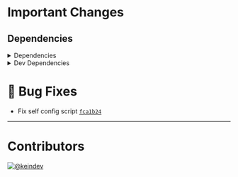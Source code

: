 # Important Changes

## Dependencies

<details>
<summary>Dependencies</summary>

- Changed **[standard-shared-config](https://www.npmjs.com/package/standard-shared-config)** from `^4.0.11` to `^4.0.12`

</details>

<details>
<summary>Dev Dependencies</summary>

- Changed **[@tagproject/base-shared-config](https://www.npmjs.com/package/@tagproject/base-shared-config)** from `^2.2.0` to `^2.2.2`
- Changed **[@tagproject/vscode-shared-config](https://www.npmjs.com/package/@tagproject/vscode-shared-config)** from `^1.2.3` to `^1.2.4`
- Changed **[changelog-guru](https://www.npmjs.com/package/changelog-guru)** from `^4.0.3` to `^4.0.4`
- Changed **[cspell](https://www.npmjs.com/package/cspell)** from `^5.19.2` to `^5.19.5`
- Changed **[prettier](https://www.npmjs.com/package/prettier)** from `^2.6.0` to `^2.6.2`
- Bumped **[figma-portal](https://www.npmjs.com/package/figma-portal)** from `^0.11.0` to `^1.0.0`

</details>

# :bug: Bug Fixes

- Fix self config script [`fca1b24`](https://github.com/tagproject/docs-shared-config/commit/fca1b240586c547b8f07e12ac94f9a35cb812a63)

---

# Contributors

[![@keindev](https://avatars.githubusercontent.com/u/4527292?v=4&s=40)](https://github.com/keindev)
